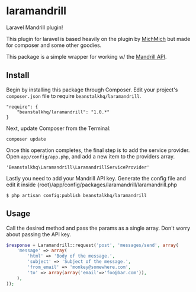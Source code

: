 laramandrill
============

Laravel Mandrill plugin!

This plugin for laravel is based heavily on the plugin by [MichMich](https://github.com/MichMich/laravel-mandrill) but made for composer and some other goodies.

This package is a simple wrapper for working w/ the [Mandrill API](http://mandrillapp.com/api/docs/).

## Install ##

Begin by installing this package through Composer. Edit your project's `composer.json` file to require `beanstalkhq/laramandrill`.

	"require": {
		"beanstalkhq/laramandrill": "1.0.*"
	}

Next, update Composer from the Terminal:

    composer update

Once this operation completes, the final step is to add the service provider. Open `app/config/app.php`, and add a new item to the providers array.

    'Beanstalkhq\Laramandrill\LaramandrillServiceProvider'
    
Lastly you need to add your Mandrill API key. Generate the config file and edit it inside {root}/app/config/packages/laramandrill/laramandrill.php

    $ php artisan config:publish beanstalkhq/laramandrill


## Usage ##

Call the desired method and pass the params as a single array.  Don't worry about passing the API key.

```php
$response = Laramandrill::request('post', 'messages/send', array(
	'message' => array(
		'html' => 'Body of the message.',
		'subject' => 'Subject of the message.',
		'from_email' => 'monkey@somewhere.com',
		'to' => array(array('email'=>'foo@bar.com')),
	),
));
```
